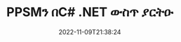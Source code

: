 ---
############################# Static ############################
layout: "auto-gen-editor"
date: 2022-11-09T21:38:24
draft: false
otherformats: doc docx docm dotx xls xlsx xlsm ppt pptx pptm mobi epub html mhtml txt xml csv pdf xps msg

############################# Head ############################
head_title: "PPSM አርታዒ — PPSMን በC# .NET አርትዕ"
head_description: "ጥቂት የኮድ መስመሮችን በመጠቀም PPSMን በC# .NET ውስጥ እንዴት ማስተካከል ይቻላል? 30+ የፋይል ቅርጸቶችን ለማርትዕ፣ ለማዘመን እና ለማስቀመጥ GroupDocs ሰነዶችን የሚያስኬዱ ኤፒአይዎችን ይጠቀሙ።"

############################# Header ############################
title: "PPSMን በC# .NET ውስጥ ያርትዑ"
description: "ውጤታማ እና ጠንካራ PPSM አርትዖት የአገልጋይ ጎን GroupDocs.Editor ለC# .NET APIs፣ እንደ Microsoft ወይም Open Office ያሉ ሶፍትዌሮችን ሳይጠቀም።"
bg_image: "https://cms.admin.containerize.com/templates/aspose/App_Themes/V3/images/bg/header1.png"
bg_overlay: false
button:
    enable: true
    icon: "fas fa-arrow-down"
    label: "ነጻ ሙከራ ያውርዱ"
    link: "https://downloads.groupdocs.com/editor/net"

############################# SubMenu ############################
submenu:
    enable: true

    left:
        img_alt: "GroupDocs.Editor for .NET"
        image: "https://cms.admin.containerize.com/templates/groupdocs/images/product-logos/90x90-noborder/groupdocs-editor-net.png"
        product: "GroupDocs.Editor"
        platform: ".NET"

    middle:
        button:

            # button loop
            - link: "https://apireference.groupdocs.com/editor/net"
              text: "የኤፒአይ ማጣቀሻ"

            # button loop
            - link: "https://github.com/groupdocs-editor"
              text: "የኮድ ምሳሌዎች"

            # button loop
            - link: "https://products.groupdocs.app/editor/family"
              text: "የቀጥታ ማሳያዎች"

            # button loop
            - link: "https://purchase.groupdocs.com/pricing/editor/net"
              text: "የዋጋ አሰጣጥ"

    right:
        link_download: "https://downloads.groupdocs.com/editor"
        link_learn: "https://docs.groupdocs.com/editor/net"
        link_buy: "https://purchase.groupdocs.com"

############################# About ############################
about:
    enable: true
    title: "ስለ GroupDocs.Editor for .NET ኤፒአይ"
    content: |
        [GroupDocs.Editor for .NET](/am/አርታዒ/net/) ኤፒአይ የማይክሮሶፍት ዎርድ፣ ኤክሴል፣ ፓወር ፖይንት፣ ኦፊስ ሰነዶችን እና አቀራረቦችን ለማርትዕ ትክክለኛ ምርጫ ነው። GroupDocs.Editor ከፍተኛ አፈጻጸም በሚያስፈልግበት የአገልጋይ ጎን እና የኋላ-መጨረሻ ስርዓቶች ተስማሚ የሆነ ራሱን የቻለ ኤፒአይ ነው። እንደ Microsoft ወይም Open Office ባሉ ሶፍትዌሮች ላይ የተመካ አይደለም.

############################# Steps ############################
steps:
    enable: true
    title_left: "በC# ውስጥ PPSMን ለማርትዕ ደረጃዎች"
    content_left: |
        [GroupDocs.Editor for .NET](/am/አርታዒ/net/) ገንቢዎች ጥቂት የኮድ መስመሮችን በመጠቀም PPSM ፋይሎችን እንዲያርትዑ ቀላል እና ቀጥተኛ መንገድን ይሰጣል።
        * የግዴታ የፋይል ዱካ ወይም ባይት ዥረት እና አማራጭ `PresentationLoadOptions` ክፍል ያለው የ«አርታዒ» ክፍልን ይፍጠሩ እና PPSM ፋይሉን ይጫኑ
        * ለPPSM ፋይል ቅርጸት የ‹PresentationEditOptions› ክፍልን ይፍጠሩ እና ያቀናብሩ
        * ወደ `Editor.Edit()` ዘዴ ይደውሉ እና በማንኛውም WYSIWYG-አርታዒ በቀላሉ የሚስተካከል PPSM ሰነድ በኤችቲኤምኤል ቅርጸት ያግኙ።
        * የ‹Editor.Save()› ዘዴን ይደውሉ እና የ‹PresentationSaveOptions› ክፍልን በመጠቀም የተስተካከለውን PPSM ፋይል ያስቀምጡ።

        
    title_right: "የስርዓት መስፈርቶች"
    content_right: |
        በGroupDocs.Editor for .NET ኤፒአይዎች መሰረታዊ የሰነድ ማረም ጥቂት ቀላል ደረጃዎችን በመተግበር ሊከናወን ይችላል። የእኛ ኤፒአይዎች በሁሉም ዋና መድረኮች እና ኦፕሬቲንግ ሲስተሞች ላይ ይደገፋሉ። ከዚህ በታች ያለውን ኮድ ከመተግበሩ በፊት፣ እባክዎ በስርዓትዎ ላይ የሚከተሉት ቅድመ ሁኔታዎች እንዳሉዎት ያረጋግጡ።

        * ስርዓተ ክወናዎች-ማይክሮሶፍት ዊንዶውስ ፣ ሊኑክስ ፣ ማክኦኤስ
        * የልማት አካባቢ፡ Microsoft Visual Studio, Xamarin, MonoDevelop
        * ማዕቀፎች: .NET Framework, .NET Standard, .NET Core, Mono
        * የቅርብ ጊዜውን የGroupDocs.Editor for .NET ስሪት ከ[NuGet](https://www.nuget.org/packages/groupdocs.editor) ወርዷል።
        
    code: |        
        ```csharp
        // Load the PPSM file into Editor with the optional PresentationLoadOptions
        Editor editor = new Editor("source.ppsm", delegate { return new PresentationLoadOptions(); });

        // Create and adjust the edit options
        PresentationEditOptions editOptions = new PresentationEditOptions();
        editOptions.SlideNumber = 1;//select a slide to edit

        // Open input PPSM document for edit — obtain an intermediate document, that can be edited
        EditableDocument beforeEdit = editor.Edit(editOptions);

        // Grab PPSM document content and associated resources from editable document
        string content = beforeEdit.GetEmbeddedHtml();

        // Send the content to WYSIWYG-editor, edit it there, and send edited content back to the server-side
        // This step simulates a such operation
        string updatedContent = content.Replace("Title", "Edited Title");

        // Grab edited content and resources from WYSIWYG-editor and create a new EditableDocument instance from it
        EditableDocument afterEdit = EditableDocument.FromMarkup(updatedContent, null);

        // Create a save options and select a desired output format
        PresentationSaveOptions saveOptions = new PresentationSaveOptions(Formats.PresentationFormats.Ppsm);

        // Save edited PPSM document to the file
        editor.Save(afterEdit, "edited.ppsm", saveOptions);
        ```
        
############################# Demos ############################
demos:
    enable: true
    title: "PPSM የቀጥታ ማሳያዎች አርታዒ"
    content: |
        የ[GroupDocs.Editor Live Demos](https://products.groupdocs.app/editor/family) ድር ጣቢያን በመጎብኘት አሁኑኑ PPSMን ያርትዑ።
        የቀጥታ ማሳያው የሚከተሉት ጥቅሞች አሉት
        
############################# More Formats ############################
more_formats:
    enable: true
    title: "ሌሎች የሚደገፉ አርታኢዎች"
    content: |
        እንዲሁም ሌሎች የፋይል ቅርጸቶችን ማርትዕ ይችላሉ። እባክዎ ከታች ያለውን ሙሉ ዝርዝር ይመልከቱ።


############################# Back to top ###############################
back_to_top:
    enable: true
---